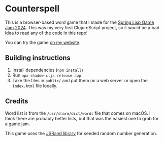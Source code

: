# Counterspell
This is a browser-based word game that I made for the [Spring Lisp Game Jam 2024](https://itch.io/jam/spring-lisp-game-jam-2024). This was my very first ClojureScript project, so it would be a bad idea to read any of the code in this repo!

You can try the game [on my website](https://caseybrant.com/counterspell/#709).


## Building instructions
1. Install dependencies (`npm install`)
2. Run `npx shadow-cljs release app`
3. Take the files in `public/` and put them on a web server or open the `index.html` file locally.


## Credits
Word list is from the `/usr/share/dict/words` file that comes on macOS. I think there are probably better lists, but that was the easiest one to grab for a game jam.

This game uses the [JSRand library](https://github.com/DomenicoDeFelice/jsrand) for seeded random number generation.
